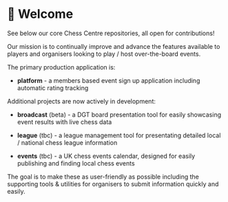 # 👋 Welcome 

See below our core Chess Centre repositories, all open for contributions!

Our mission is to continually improve and advance the features available to players and organisers looking to play / host over-the-board events.

The primary production application is: 

*  **platform** - a members based event sign up application including automatic rating tracking

Additional projects are now actively in development:

* **broadcast** (beta) - a DGT board presentation tool for easily showcasing event results with live chess data

* **league** (tbc) - a league management tool for presentating detailed local / national chess league information

* **events** (tbc) - a UK chess events calendar, designed for easily publishing and finding local chess events

The goal is to make these as user-friendly as possible including the supporting tools & utilities for organisers to submit information quickly and easily.
